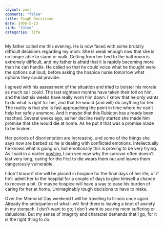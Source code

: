 ```yaml
--- 
layout: post
comments: "false"
title: Tough Decisions
date: 2006-5-23
link: "false"
categories: life
---
```

My father called me this evening. He is now faced with some brutally difficult decisions regarding my mom. She is weak enough now that she is no longer able to stand or walk. Getting from her bed to the bathroom is extremely difficult, and my father is afraid that it is rapidly becoming more than he can handle. He called so that he could voice what he thought were the options out loud, before asking the hospice nurse tomorrow what options they could provide.

I agreed with his assessment of the situation and tried to bolster his morale as much as I could. The last eighteen months have taken their toll on him, and the last six weeks have really worn him down. I know that he only wants to do what is right for her, and that he would (and will) do anything for her. The reality is that she is fast approaching the point in time where he can't help her safely anymore. And it maybe that this Rubicon has already been reached. Several weeks ago, as her decline really started she made him promise that she would die at home. As he put it that was a promise made to be broken.

Her periods of disorientation are increasing, and some of the things she says now are barbed so he is dealing with conflicted emotions. Intellectually he knows what is going on, but emotionally this is proving to be very trying. As I said in a earlier <a href="http://www.zanshin.net/blogs/000926.html" title="Mounting Pressure">posting</a>, I can see now why the survivor often doesn't last very long; caring for the first to die wears them out and leaves them dangerously vulnerable.

I don't know if she will be placed in hospice for the final days of her life, or if he'll admit her to the hospital for a couple of days to give himself a chance to recover a bit. Or maybe hospice will have a way to ease his burden of caring for her at home. Unimaginably tough decisions to have to make.

Over the Memorial Day weekend I will be traveling to Illinois once again. Already the anticipation of what I will find there is leaving a knot of anxiety in my stomach. I don't want to go; I don't want to see my mom suffering or delusional. But my sense of integrity and character demands that I go, for it is the right thing to do.

